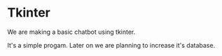 # Tkinter

We are making a basic chatbot using tkinter. 

It's a simple progam. Later on we are planning to increase it's database.

